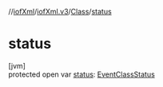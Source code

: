 //[iofXml](../../../index.md)/[iofXml.v3](../index.md)/[Class](index.md)/[status](status.md)

# status

[jvm]\
protected open var [status](status.md): [EventClassStatus](../-event-class-status/index.md)
